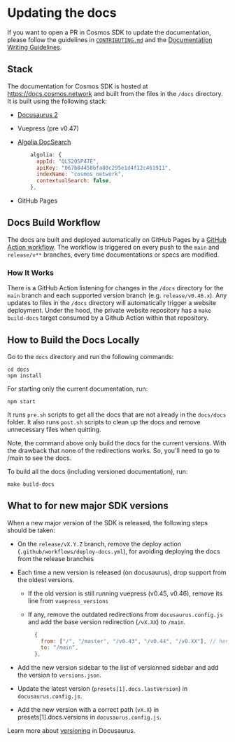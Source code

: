 # Updating the docs

If you want to open a PR in Cosmos SDK to update the documentation, please follow the guidelines in [`CONTRIBUTING.md`](https://github.com/cosmos/cosmos-sdk/tree/main/CONTRIBUTING.md#updating-documentation) and the [Documentation Writing Guidelines](./DOC_WRITING_GUIDELINES.md).

## Stack

The documentation for Cosmos SDK is hosted at https://docs.cosmos.network and built from the files in the `/docs` directory.
It is built using the following stack:

* [Docusaurus 2](https://docusaurus.io)
* Vuepress (pre v0.47)
* [Algolia DocSearch](https://docsearch.algolia.com/)

  ```js
      algolia: {
        appId: "QLS2QSP47E",
        apiKey: "067b84458bfa80c295e1d4f12c461911",
        indexName: "cosmos_network",
        contextualSearch: false,
      },
  ```

* GitHub Pages

## Docs Build Workflow

The docs are built and deployed automatically on GitHub Pages by a [GitHub Action workflow](../.github/workflows/deploy-docs.yml).
The workflow is triggered on every push to the `main` and `release/v**` branches, every time documentations or specs are modified.

### How It Works

There is a GitHub Action listening for changes in the `/docs` directory for the `main` branch and each supported version branch (e.g. `release/v0.46.x`). Any updates to files in the `/docs` directory will automatically trigger a website deployment. Under the hood, the private website repository has a `make build-docs` target consumed by a Github Action within that repository.

## How to Build the Docs Locally

Go to the `docs` directory and run the following commands:

```shell
cd docs
npm install
```

For starting only the current documentation, run:

```shell
npm start
```

It runs `pre.sh` scripts to get all the docs that are not already in the `docs/docs` folder.
It also runs `post.sh` scripts to clean up the docs and remove unnecessary files when quitting.

Note, the command above only build the docs for the current versions.
With the drawback that none of the redirections works. So, you'll need to go to /main to see the docs.

To build all the docs (including versioned documentation), run:

```shell
make build-docs
```

## What to for new major SDK versions

When a new major version of the SDK is released, the following steps should be taken:

* On the `release/vX.Y.Z` branch, remove the deploy action (`.github/workflows/deploy-docs.yml`), for avoiding deploying the docs from the release branches
* Each time a new version is released (on docusaurus), drop support from the oldest versions.
    * If the old version is still running vuepress (v0.45, v0.46), remove its line from `vuepress_versions`
    * If any, remove the outdated redirections from `docusaurus.config.js` and add the base version redirection (`/vX.XX`) to `/main`.

      ```js
        {
          from: ["/", "/master", "/v0.43", "/v0.44", "/v0.XX"], // here add the deprecated version
          to: "/main",
        },
      ```

* Add the new version sidebar to the list of versionned sidebar and add the version to `versions.json`.
* Update the latest version (`presets[1].docs.lastVersion`) in `docusaurus.config.js`.
* Add the new version with a correct path (`vX.X`) in presets[1].docs.versions in `docusaurus.config.js`.

Learn more about [versioning](https://docusaurus.io/docs/versioning) in Docusaurus.
